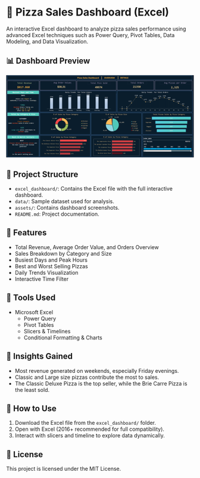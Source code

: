 # 🍕 Pizza Sales Dashboard (Excel)

An interactive Excel dashboard to analyze pizza sales performance using advanced Excel techniques such as Power Query, Pivot Tables, Data Modeling, and Data Visualization.

## 📊 Dashboard Preview

![Pizza Sales Dashboard](./assets/pizza_dashboard.png)

## 📁 Project Structure

- `excel_dashboard/`: Contains the Excel file with the full interactive dashboard.
- `data/`: Sample dataset used for analysis.
- `assets/`: Contains dashboard screenshots.
- `README.md`: Project documentation.

## 🧩 Features

- Total Revenue, Average Order Value, and Orders Overview
- Sales Breakdown by Category and Size
- Busiest Days and Peak Hours
- Best and Worst Selling Pizzas
- Daily Trends Visualization
- Interactive Time Filter

## 📌 Tools Used

- Microsoft Excel
  - Power Query
  - Pivot Tables
  - Slicers & Timelines
  - Conditional Formatting & Charts

## 📎 Insights Gained

- Most revenue generated on weekends, especially Friday evenings.
- Classic and Large size pizzas contribute the most to sales.
- The Classic Deluxe Pizza is the top seller, while the Brie Carre Pizza is the least sold.

## 🚀 How to Use

1. Download the Excel file from the `excel_dashboard/` folder.
2. Open with Excel (2016+ recommended for full compatibility).
3. Interact with slicers and timeline to explore data dynamically.

## 📃 License

This project is licensed under the MIT License.
